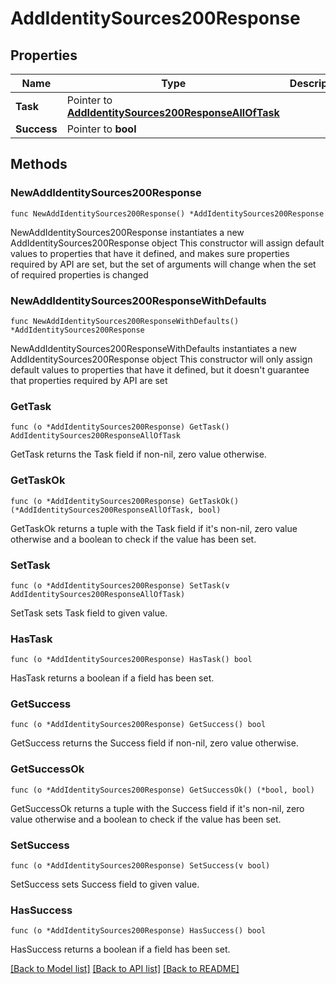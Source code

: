 # AddIdentitySources200Response

## Properties

Name | Type | Description | Notes
------------ | ------------- | ------------- | -------------
**Task** | Pointer to [**AddIdentitySources200ResponseAllOfTask**](AddIdentitySources200ResponseAllOfTask.md) |  | [optional] 
**Success** | Pointer to **bool** |  | [optional] 

## Methods

### NewAddIdentitySources200Response

`func NewAddIdentitySources200Response() *AddIdentitySources200Response`

NewAddIdentitySources200Response instantiates a new AddIdentitySources200Response object
This constructor will assign default values to properties that have it defined,
and makes sure properties required by API are set, but the set of arguments
will change when the set of required properties is changed

### NewAddIdentitySources200ResponseWithDefaults

`func NewAddIdentitySources200ResponseWithDefaults() *AddIdentitySources200Response`

NewAddIdentitySources200ResponseWithDefaults instantiates a new AddIdentitySources200Response object
This constructor will only assign default values to properties that have it defined,
but it doesn't guarantee that properties required by API are set

### GetTask

`func (o *AddIdentitySources200Response) GetTask() AddIdentitySources200ResponseAllOfTask`

GetTask returns the Task field if non-nil, zero value otherwise.

### GetTaskOk

`func (o *AddIdentitySources200Response) GetTaskOk() (*AddIdentitySources200ResponseAllOfTask, bool)`

GetTaskOk returns a tuple with the Task field if it's non-nil, zero value otherwise
and a boolean to check if the value has been set.

### SetTask

`func (o *AddIdentitySources200Response) SetTask(v AddIdentitySources200ResponseAllOfTask)`

SetTask sets Task field to given value.

### HasTask

`func (o *AddIdentitySources200Response) HasTask() bool`

HasTask returns a boolean if a field has been set.

### GetSuccess

`func (o *AddIdentitySources200Response) GetSuccess() bool`

GetSuccess returns the Success field if non-nil, zero value otherwise.

### GetSuccessOk

`func (o *AddIdentitySources200Response) GetSuccessOk() (*bool, bool)`

GetSuccessOk returns a tuple with the Success field if it's non-nil, zero value otherwise
and a boolean to check if the value has been set.

### SetSuccess

`func (o *AddIdentitySources200Response) SetSuccess(v bool)`

SetSuccess sets Success field to given value.

### HasSuccess

`func (o *AddIdentitySources200Response) HasSuccess() bool`

HasSuccess returns a boolean if a field has been set.


[[Back to Model list]](../README.md#documentation-for-models) [[Back to API list]](../README.md#documentation-for-api-endpoints) [[Back to README]](../README.md)


